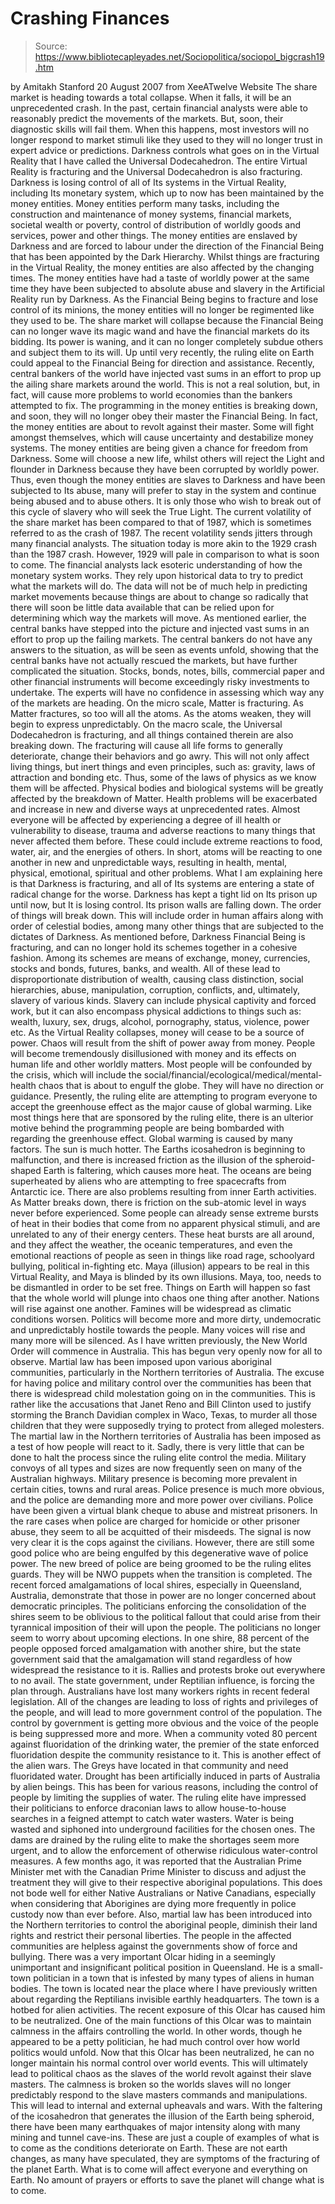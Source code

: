 # Crashing Finances

> Source: https://www.bibliotecapleyades.net/Sociopolitica/sociopol_bigcrash19.htm

by Amitakh Stanford
20 August 2007
from
XeeATwelve Website
The share market is heading towards a total
collapse. When it falls, it will be an unprecedented crash.
In the past, certain financial analysts were able to reasonably predict the
movements of the markets. But, soon, their diagnostic skills will fail them.
When this happens, most investors will no longer respond to market stimuli
like they used to they will no longer trust in expert advice or
predictions.
Darkness controls what goes on in the
Virtual Reality that I have called the
Universal Dodecahedron. The entire Virtual Reality is fracturing and the
Universal Dodecahedron is also fracturing. Darkness is losing control of all
of Its systems in the Virtual Reality, including Its monetary system, which
up to now has been maintained by the money entities.
Money entities perform many tasks, including the construction and
maintenance of money systems, financial markets, societal wealth or poverty,
control of distribution of worldly goods and services, power and other
things. The money entities are enslaved by Darkness and are forced to labour
under the direction of
the Financial Being that has been appointed by
the
Dark Hierarchy.
Whilst things are fracturing in the Virtual Reality, the money entities are
also affected by the changing times. The money entities have had a taste of
worldly power at the same time they have been subjected to absolute abuse
and slavery in the Artificial Reality run by Darkness. As the
Financial Being begins to fracture and lose control of its minions, the
money entities will no longer be regimented like they used to be.
The share market will collapse because the Financial Being can no longer
wave its magic wand and have the financial markets do its bidding. Its power
is waning, and it can no longer completely subdue others and subject them to
its will. Up until very recently, the
ruling elite on Earth could appeal to
the Financial Being for direction and assistance.
Recently, central bankers of the world have
injected vast sums in an effort to prop up the ailing share markets around
the world. This is not a real solution, but, in fact, will cause more
problems to world economies than the bankers attempted to fix. The
programming in the money entities is breaking down, and soon, they will no
longer obey their master the Financial Being.
In fact, the money entities are about to revolt against their master. Some
will fight amongst themselves, which will cause uncertainty and destabilize
money systems. The money entities are being given a chance for freedom from
Darkness. Some will choose a new life, whilst others will reject the Light
and flounder in Darkness because they have been corrupted by worldly power.
Thus, even though the money entities are slaves
to Darkness and have been subjected to Its abuse, many will prefer to stay
in the system and continue being abused and to abuse others.
It is only
those who wish to break out of this cycle of slavery who will seek the True
Light.
The current volatility of the share market has been compared to that of
1987, which is sometimes referred to as the crash of 1987. The recent
volatility sends jitters through many financial analysts. The situation
today is more akin to the 1929 crash than the 1987 crash. However, 1929 will
pale in comparison to what is soon to come.
The financial analysts lack esoteric understanding of how the monetary
system works. They rely upon historical data to try to predict what the
markets will do. The data will not be of much help in predicting market
movements because things are about to change so radically that there will
soon be little data available that can be relied upon for determining which
way the markets will move.
As mentioned earlier, the central banks have stepped into the picture and
injected vast sums in an effort to prop up the failing markets. The central
bankers do not have any answers to the situation, as will be seen as events
unfold, showing that the central banks have not actually rescued the
markets, but have further complicated the situation. Stocks, bonds, notes,
bills, commercial paper and other financial instruments will become
exceedingly risky investments to undertake. The experts will have no
confidence in assessing which way any of the markets are heading.
On the micro scale, Matter is fracturing. As Matter fractures, so too will
all the atoms. As the atoms weaken, they will begin to express
unpredictably. On the macro scale, the Universal Dodecahedron is fracturing,
and all things contained therein are also breaking down.
The fracturing will cause all life forms to generally deteriorate, change
their behaviors and go awry. This will not only affect living things, but
inert things and even principles, such as: gravity, laws of attraction and
bonding etc. Thus, some of the laws of physics as we know them will be
affected.
Physical bodies and biological systems will be greatly affected by the
breakdown of Matter. Health problems will be exacerbated and increase in new
and diverse ways at unprecedented rates. Almost everyone will be affected by
experiencing a degree of ill health or vulnerability to disease, trauma and
adverse reactions to many things that never affected them before. These
could include extreme reactions to food, water, air, and the energies of
others.
In short, atoms will be reacting to one another
in new and unpredictable ways, resulting in health, mental, physical,
emotional, spiritual and other problems.
What I am explaining here is that Darkness is fracturing, and all of Its
systems are entering a state of radical change for the worse. Darkness has
kept a tight lid on Its prison up until now, but It is losing control. Its
prison walls are falling down. The order of things will break down. This
will include order in human affairs along with order of celestial bodies,
among many other things that are subjected to the dictates of Darkness.
As mentioned before, Darkness Financial Being is fracturing, and can no
longer hold its schemes together in a cohesive fashion. Among its schemes
are means of exchange, money, currencies, stocks and bonds, futures, banks,
and wealth. All of these lead to disproportionate distribution of wealth,
causing class distinction, social hierarchies, abuse, manipulation,
corruption, conflicts, and, ultimately, slavery of various kinds.
Slavery
can include physical captivity and forced work, but it can also encompass
physical addictions to things such as: wealth, luxury, sex, drugs, alcohol,
pornography, status, violence, power etc.
As the Virtual Reality collapses, money will cease to be a source of power.
Chaos will result from the shift of power away from money. People will
become tremendously disillusioned with money and its effects on human life
and other worldly matters. Most people will be confounded by the crisis,
which will include the social/financial/ecological/medical/mental-health
chaos that is about to engulf the globe. They will have no direction or
guidance.
Presently, the ruling elite are attempting to program everyone to accept the
greenhouse effect as the major cause of
global warming. Like most things
here that are sponsored by the ruling elite, there is an ulterior motive
behind the programming people are being bombarded with regarding the
greenhouse effect.
Global warming is caused by many factors. The sun is much hotter. The
Earths icosahedron is beginning to malfunction, and there is increased
friction as the illusion of the spheroid-shaped Earth is faltering, which
causes more heat. The oceans are being superheated by aliens who are
attempting to free spacecrafts from Antarctic ice.
There are also problems resulting from inner
Earth activities. As Matter breaks down, there is friction on the sub-atomic
level in ways never before experienced. Some people can already sense
extreme bursts of heat in their bodies that come from no apparent physical
stimuli, and are unrelated to any of their energy centers. These heat bursts
are all around, and they affect the weather, the oceanic temperatures, and
even the emotional reactions of people as seen in things like road rage,
schoolyard bullying, political in-fighting etc.
Maya (illusion) appears to be real in this Virtual Reality, and Maya is blinded by its
own illusions. Maya, too, needs to be dismantled in order to be set free.
Things on Earth will happen so fast that the whole world will plunge into
chaos one thing after another. Nations will rise against one another.
Famines will be widespread as climatic conditions worsen. Politics will
become more and more dirty, undemocratic and unpredictably hostile towards
the people. Many voices will rise and many more will be silenced.
As I have written previously, the
New World Order will commence in
Australia. This has begun very openly now for all to observe. Martial law
has been imposed upon various aboriginal communities, particularly in the
Northern territories of Australia. The excuse for having police and military
control over the communities has been that there is widespread child
molestation going on in the communities.
This is rather like the accusations that
Janet Reno and Bill Clinton used to justify storming the
Branch Davidian complex in Waco, Texas, to murder all those children
that they were supposedly trying to protect from alleged molesters. The
martial law in the Northern territories of Australia has been imposed as a
test of how people will react to it. Sadly, there is very little that can be
done to halt the process since
the ruling elite control the media.
Military convoys of all types and sizes are now frequently seen on many of
the Australian highways. Military presence is becoming more prevalent in
certain cities, towns and rural areas. Police presence is much more obvious,
and the police are demanding more and more power over civilians. Police have
been given a virtual blank cheque to abuse and mistreat prisoners.
In the rare cases when police are charged for
homicide or other prisoner abuse, they seem to all be acquitted of their
misdeeds. The signal is now very clear it is the cops against the
civilians. However, there are still some good police who are being engulfed
by this degenerative wave of police power. The new breed of police are being
groomed to be the ruling elites guards.
They will be
NWO
puppets when the transition is completed.
The recent forced amalgamations of local shires, especially in Queensland,
Australia, demonstrate that those in power are no longer concerned about
democratic principles. The politicians enforcing the consolidation of the
shires seem to be oblivious to the political fallout that could arise from
their tyrannical imposition of their will upon the people.
The politicians no longer seem to worry about
upcoming elections. In one shire, 88 percent of the people opposed forced
amalgamation with another shire, but the state government said that the
amalgamation will stand regardless of how widespread the resistance to it
is. Rallies and protests broke out everywhere to no avail.
The state
government,
under Reptilian influence, is forcing the plan through.
Australians have lost many workers rights in recent federal legislation.
All of the changes are leading to loss of rights and privileges of the
people, and will lead to more government control of the population.
The control by government is getting more obvious and the voice of the
people is being suppressed more and more. When a community voted 80 percent
against
fluoridation of the drinking water, the premier of the state
enforced fluoridation despite the community resistance to it. This is
another effect of the
alien wars.
The Greys have located in that community
and need fluoridated water.
Drought has been artificially induced in parts of Australia by alien beings.
This has been for various reasons, including the control of people by
limiting the supplies of water. The ruling elite have impressed their
politicians to enforce draconian laws to allow house-to-house searches in a
feigned attempt to catch water wasters. Water is being wasted and siphoned
into underground facilities for the chosen ones.
The dams are drained by the ruling elite to make
the shortages seem more urgent, and to allow the enforcement of otherwise
ridiculous water-control measures.
A few months ago, it was reported that the Australian Prime Minister met
with the Canadian Prime Minister to discuss and adjust the treatment they
will give to their respective aboriginal populations. This does not bode
well for either Native Australians or Native Canadians, especially when
considering that Aborigines are dying more frequently in police custody now
than ever before. Also, martial law has been introduced into the Northern
territories to control the aboriginal people, diminish their land rights and
restrict their personal liberties.
The people in the affected communities are
helpless against the governments show of force and bullying.
There was a very important
Olcar hiding in a seemingly unimportant and
insignificant political position in Queensland. He is a small-town
politician in a town that is infested by many types of aliens in human
bodies. The town is located near the place where I have previously written
about regarding the Reptilians invisible earthly headquarters. The town is
a hotbed for alien activities.
The recent exposure of this Olcar has caused him to be neutralized. One of
the main functions of this Olcar was to maintain calmness in the affairs
controlling the world. In other words, though he appeared to be a petty
politician, he had much control over how world politics would unfold.
Now
that this Olcar has been neutralized, he can no longer maintain his normal
control over world events. This will ultimately lead to political chaos as
the slaves of the world revolt against their slave masters.
The calmness is broken so the worlds slaves will no longer predictably
respond to the slave masters commands and manipulations. This will lead to
internal and external upheavals and wars.
With the faltering of the icosahedron that generates the illusion of the
Earth being spheroid, there have been many earthquakes of major intensity
along with many mining and tunnel cave-ins. These are just a couple of
examples of what is to come as the conditions deteriorate on Earth. These
are not earth changes, as many have speculated, they are symptoms of the
fracturing of the planet Earth.
What is to come will affect everyone and everything on Earth.
No amount of
prayers or efforts to save the planet will change what is to come.
